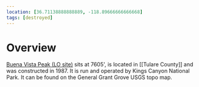 ```yaml
---
location: [36.71138888888889, -118.89666666666668]
tags: [destroyed]
---
```


# Overview

[Buena Vista Peak (LO site)](http://www.peakbagging.com/CALookoutPhotos/BuenaVista.html) sits at 7605', is located in [[Tulare County]] and was constructed in 1987. It is run and operated by Kings Canyon National Park. It can be found on the General Grant Grove USGS topo map.

